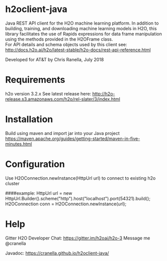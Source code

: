 # h2oclient-java
Java REST API client for the H2O machine learning platform.  In addition to building, training, and downloading machine learning models in H2O, this library facilitates the use of Rapids expressions for data frame manipulation using the methods provided in the H2OFrame class.  
For API details and schema objects used by this client see:
http://docs.h2o.ai/h2o/latest-stable/h2o-docs/rest-api-reference.html

Developed for AT&T by Chris Ranella, July 2018

# Requirements
h2o version 3.2.x
See latest release here:
http://h2o-release.s3.amazonaws.com/h2o/rel-slater/3/index.html

# Installation
Build using maven and import jar into your Java project
https://maven.apache.org/guides/getting-started/maven-in-five-minutes.html

# Configuration
Use H2OConnection.newInstance(HttpUrl url) to connect to existing h2o cluster

####example:
HttpUrl url = new HttpUrl.Builder().scheme("http").host("localhost").port(54321).build();
H2OConnection conn = H2OConnection.newInstance(url);

# Help
Gitter H2O Developer Chat:
https://gitter.im/h2oai/h2o-3
Message me @cranella

Javadoc:
https://cranella.github.io/h2oclient-java/
